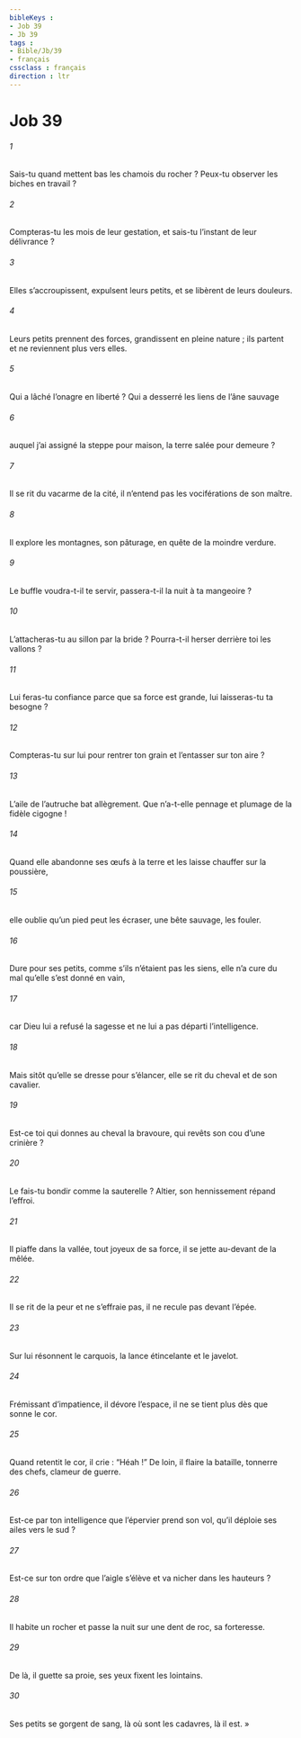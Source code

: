 ```yaml
---
bibleKeys : 
- Job 39
- Jb 39
tags : 
- Bible/Jb/39
- français
cssclass : français
direction : ltr
---
```


# Job 39

###### 1
Sais-tu quand mettent bas les chamois du rocher ?
Peux-tu observer les biches en travail ?
###### 2
Compteras-tu les mois de leur gestation,
et sais-tu l’instant de leur délivrance ?
###### 3
Elles s’accroupissent, expulsent leurs petits,
et se libèrent de leurs douleurs.
###### 4
Leurs petits prennent des forces,
grandissent en pleine nature ;
ils partent et ne reviennent plus vers elles.
###### 5
Qui a lâché l’onagre en liberté ?
Qui a desserré les liens de l’âne sauvage
###### 6
auquel j’ai assigné la steppe pour maison,
la terre salée pour demeure ?
###### 7
Il se rit du vacarme de la cité,
il n’entend pas les vociférations de son maître.
###### 8
Il explore les montagnes, son pâturage,
en quête de la moindre verdure.
###### 9
Le buffle voudra-t-il te servir,
passera-t-il la nuit à ta mangeoire ?
###### 10
L’attacheras-tu au sillon par la bride ?
Pourra-t-il herser derrière toi les vallons ?
###### 11
Lui feras-tu confiance parce que sa force est grande,
lui laisseras-tu ta besogne ?
###### 12
Compteras-tu sur lui pour rentrer ton grain
et l’entasser sur ton aire ?
###### 13
L’aile de l’autruche bat allègrement.
Que n’a-t-elle pennage et plumage de la fidèle cigogne !
###### 14
Quand elle abandonne ses œufs à la terre
et les laisse chauffer sur la poussière,
###### 15
elle oublie qu’un pied peut les écraser,
une bête sauvage, les fouler.
###### 16
Dure pour ses petits, comme s’ils n’étaient pas les siens,
elle n’a cure du mal qu’elle s’est donné en vain,
###### 17
car Dieu lui a refusé la sagesse
et ne lui a pas départi l’intelligence.
###### 18
Mais sitôt qu’elle se dresse pour s’élancer,
elle se rit du cheval et de son cavalier.
###### 19
Est-ce toi qui donnes au cheval la bravoure,
qui revêts son cou d’une crinière ?
###### 20
Le fais-tu bondir comme la sauterelle ?
Altier, son hennissement répand l’effroi.
###### 21
Il piaffe dans la vallée, tout joyeux de sa force,
il se jette au-devant de la mêlée.
###### 22
Il se rit de la peur et ne s’effraie pas,
il ne recule pas devant l’épée.
###### 23
Sur lui résonnent le carquois,
la lance étincelante et le javelot.
###### 24
Frémissant d’impatience, il dévore l’espace,
il ne se tient plus dès que sonne le cor.
###### 25
Quand retentit le cor, il crie : “Héah !”
De loin, il flaire la bataille,
tonnerre des chefs, clameur de guerre.
###### 26
Est-ce par ton intelligence que l’épervier prend son vol,
qu’il déploie ses ailes vers le sud ?
###### 27
Est-ce sur ton ordre que l’aigle s’élève
et va nicher dans les hauteurs ?
###### 28
Il habite un rocher et passe la nuit
sur une dent de roc, sa forteresse.
###### 29
De là, il guette sa proie,
ses yeux fixent les lointains.
###### 30
Ses petits se gorgent de sang,
là où sont les cadavres, là il est. »
